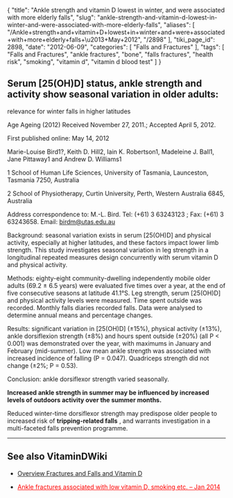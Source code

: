 {
    "title": "Ankle strength and vitamin D lowest in winter, and were associated with more elderly falls",
    "slug": "ankle-strength-and-vitamin-d-lowest-in-winter-and-were-associated-with-more-elderly-falls",
    "aliases": [
        "/Ankle+strength+and+vitamin+D+lowest+in+winter+and+were+associated+with+more+elderly+falls+\u2013+May+2012",
        "/2898"
    ],
    "tiki_page_id": 2898,
    "date": "2012-06-09",
    "categories": [
        "Falls and Fractures"
    ],
    "tags": [
        "Falls and Fractures",
        "ankle fractures",
        "bone",
        "falls fractures",
        "health risk",
        "smoking",
        "vitamin d",
        "vitamin d blood test"
    ]
}


## Serum <span>[25(OH)D]</span> status, ankle strength and activity show seasonal variation in older adults:   
relevance for winter falls in higher latitudes

Age Ageing (2012) Received November 27, 2011.; Accepted April 5, 2012.

First published online: May 14, 2012

Marie-Louise Bird1?, Keith D. Hill2, Iain K. Robertson1, Madeleine J. Ball1, Jane Pittaway1 and Andrew D. Williams1

1 School of Human Life Sciences, University of Tasmania, Launceston, Tasmania 7250, Australia

2 School of Physiotherapy, Curtin University, Perth, Western Australia 6845, Australia

Address correspondence to: M.-L. Bird. Tel:             (+61) 3 63243123      ; Fax: (+61) 3 63243658. Email: birdm@utas.edu.au

Background: seasonal variation exists in serum <span>[25(OH)D]</span> and physical activity, especially at higher latitudes, and these factors impact lower limb strength. This study investigates seasonal variation in leg strength in a longitudinal repeated measures design concurrently with serum vitamin D and physical activity.

Methods: eighty-eight community-dwelling independently mobile older adults (69.2 ± 6.5 years) were evaluated five times over a year, at the end of five consecutive seasons at latitude 41.1°S. Leg strength, serum <span>[25(OH)D]</span> and physical activity levels were measured. Time spent outside was recorded. Monthly falls diaries recorded falls. Data were analysed to determine annual means and percentage changes.

Results: significant variation in <span>[25(OH)D]</span> (±15%), physical activity (±13%), ankle dorsiflexion strength (±8%) and hours spent outside (±20%) (all P < 0.001) was demonstrated over the year, with maximums in January and February (mid-summer). Low mean ankle strength was associated with increased incidence of falling (P = 0.047). Quadriceps strength did not change (±2%; P = 0.53).

Conclusion: ankle dorsiflexor strength varied seasonally. 

 **Increased ankle strength in summer may be influenced by increased levels of outdoors activity over the summer months.** 

Reduced winter-time dorsiflexor strength may predispose older people to increased risk of  **tripping-related falls** , and warrants investigation in a multi-faceted falls prevention programme.

- - - - - - - - 

## See also VitaminDWiki

* [Overview Fractures and Falls and Vitamin D](/posts/overview-fractures-and-falls-and-vitamin-d)

* <a href="/posts/ankle-fractures-associated-with-low-vitamin-d-smoking-etc" style="color: red; text-decoration: underline;" title="This post/category does not exist yet: Ankle fractures associated with low vitamin D, smoking etc. – Jan 2014">Ankle fractures associated with low vitamin D, smoking etc. – Jan 2014</a>